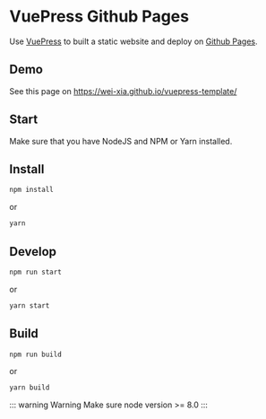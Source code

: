# VuePress Github Pages

Use [VuePress](https://vuepress.vuejs.org/) to built a static website and deploy on [Github Pages](https://pages.github.com/).

## Demo

See this page on https://wei-xia.github.io/vuepress-template/

## Start

Make sure that you have NodeJS and NPM or Yarn installed.

## Install

```sh
npm install
```

or

```sh
yarn
```

## Develop

```sh
npm run start
```

or

```sh
yarn start
```

## Build

```sh
npm run build
```

or

```sh
yarn build
```

::: warning Warning
Make sure node version >= 8.0
:::
